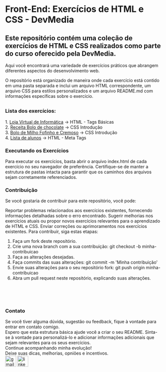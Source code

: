 <h1>Front-End: Exercícios de HTML e CSS - DevMedia</h1> 

<h2>Este repositório contém uma coleção de exercícios de HTML e CSS realizados como parte do curso oferecido pela DevMedia.</h2>
<div>
  Aqui você encontrará uma variedade de exercícios práticos que abrangem diferentes aspectos do desenvolvimento web.<br>
  <p>O repositório está organizado de maneira onde cada exercício está contido em uma pasta separada e inclui um arquivo HTML correspondente, um arquivo CSS para estilos personalizados e um arquivo README.md com informações específicas sobre o exercício.</p>
</div>

##
<div align="left">
  <h3>Lista dos exercícios:</h3>
  1. <a href="1- Loja Virtual de Informatica">Loja Virtual de Informática</a> -> HTML - Tags Básicas <br>
  2. <a href="2- Receita Bolo de chocolate" >Receita Bolo de chocolate</a> -> CSS Introdução <br>
  3. <a href="3- Bolo de Milho Fofinho e Cremoso" >Bolo de Milho Fofinho e Cremoso</a> -> CSS Introdução <br>
  4. <a href="4- Lista de alunos-Meta Tags" >Lista de alunos</a> -> HTML - Meta Tags <br> 
    
</div>
<div>
  <h3>Executando os Exercícios</h3>
  Para executar os exercícios, basta abrir o arquivo index.html de cada exercício no seu navegador de preferência. Certifique-se de manter a estrutura de pastas intacta para garantir que os caminhos dos arquivos sejam corretamente referenciados.
</div>

<div>
  <h3> Contribuição </h3>
  Se você gostaria de contribuir para este repositório, você pode:
  
  Reportar problemas relacionados aos exercícios existentes, fornecendo informações detalhadas sobre o erro encontrado.
  Sugerir melhorias nos exercícios atuais ou propor novos exercícios relevantes para o aprendizado de HTML e CSS.
  Enviar correções ou aprimoramentos nos exercícios existentes.
  Para contribuir, siga estas etapas:
  
  1. Faça um fork deste repositório.
  2. Crie uma nova branch com a sua contribuição: git checkout -b minha-contribuicao
  3. Faça as alterações desejadas.
  4. Faça commits das suas alterações: git commit -m 'Minha contribuição'
  5. Envie suas alterações para o seu repositório fork: git push origin minha-contribuicao
  6. Abra um pull request neste repositório, explicando suas alterações.
</div>

##

<br><br>
<div>
  <h3>Contato</h3>
  Se você tiver alguma dúvida, sugestão ou feedback, fique à vontade para entrar em contato comigo. 
  <br>
  Espero que esta estrutura básica ajude você a criar o seu README. Sinta-se à vontade para personalizá-lo e adicionar informações adicionais que sejam relevantes para os seus exercícios.<br>
  Continue acompanhando minha evolução!<br>
  Deixe suas dicas, melhorias, opniões e incentivos.<br>
  <a href="mailto:adrianomatilde@gmail.com" target="_blank"><img src="https://img.shields.io/static/v1?message=Gmail&logo=gmail&label=&color=D14836&logoColor=white&labelColor=&style=for-the-badge" height="35" alt="gmail logo"></a>
  <a href="https://www.linkedin.com/in/adriano-silva-1026465b/" target="_blank">
    <img src="https://img.shields.io/static/v1?message=LinkedIn&logo=linkedin&label=&color=0077B5&logoColor=white&labelColor=&style=for-the-badge" height="35" alt="linkedin logo"  />
  </a>
</div>


